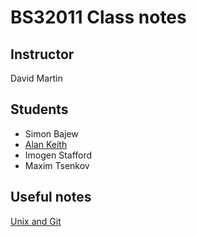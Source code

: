 # BS32011 Class notes

## Instructor

David Martin

## Students

* Simon Bajew
* [Alan Keith](akeith)
* Imogen Stafford
* Maxim Tsenkov

## Useful notes

[Unix and Git](shell_and_git.md)
